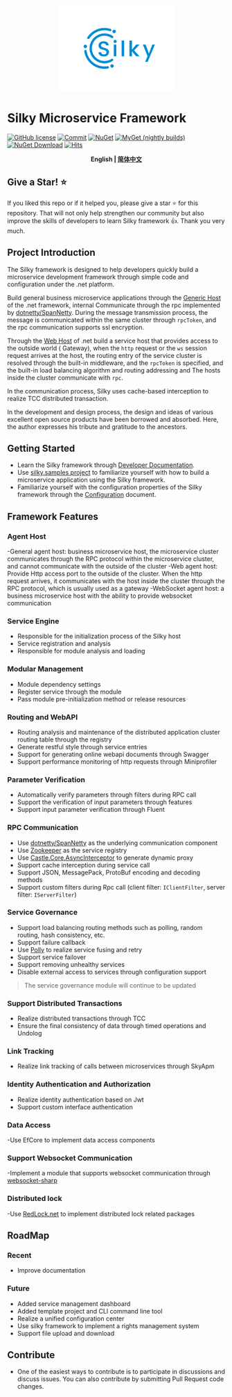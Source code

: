 <p align="center">
  <img height="200" src="./docs/.vuepress/public/assets/logo/logo.svg">
</p>

# Silky Microservice Framework
[![GitHub license](https://img.shields.io/badge/license-MIT-blue.svg)](./LICENSE)
[![Commit](https://img.shields.io/github/last-commit/liuhll/silky)](https://img.shields.io/github/last-commit/liuhll/silky)
[![NuGet](https://img.shields.io/nuget/v/silky.Core.svg?style=flat-square)](https://www.nuget.org/packages/Silky.Core)
[![MyGet (nightly builds)](https://img.shields.io/myget/silky-preview/vpre/Silky.Core.svg?style=flat-square)](https://www.myget.org/feed/Packages/silky-preview)
[![NuGet Download](https://img.shields.io/nuget/dt/Silky.Core.svg?style=flat-square)](https://www.nuget.org/packages/Silky.Core)
[![Hits](https://hits.seeyoufarm.com/api/count/incr/badge.svg?url=https%3A%2F%2Fgithub.com%2Fliuhll%2Fsilky&count_bg=%2379C83D&title_bg=%23555555&icon=&icon_color=%23E7E7E7&title=hits&edge_flat=false)](https://hits.seeyoufarm.com)

<div align="center">

**English | [简体中文](./README.md)**

</div>

## Give a Star! ⭐️

If you liked this repo or if it helped you, please give a star ⭐️ for this repository. That will not only help strengthen our community but also improve the skills of developers to learn Silky framework 👍. Thank you very much.

## Project Introduction

The Silky framework is designed to help developers quickly build a microservice development framework through simple code and configuration under the .net platform.

Build general business microservice applications through the [Generic Host](https://docs.microsoft.com/en-us/aspnet/core/fundamentals/host/generic-host?view=aspnetcore-5.0) of the .net framework, internal Communicate through the rpc implemented by [dotnetty/SpanNetty](https://github.com/cuteant/SpanNetty). During the message transmission process, the message is communicated within the same cluster through `rpcToken`, and the rpc communication supports ssl encryption.

Through the [Web Host](https://docs.microsoft.com/en-us/aspnet/core/fundamentals/host/web-host?view=aspnetcore-5.0) of .net  build a service host that provides access to the outside world ( Gateway), when the `http` request or the `ws` session request arrives at the host, the routing entry of the service cluster is resolved through the built-in middleware, and the `rpcToken` is specified, and the built-in load balancing algorithm and routing addressing and The hosts inside the cluster communicate with `rpc`.

In the communication process, Silky uses cache-based interception to realize TCC distributed transaction.


In the development and design process, the design and ideas of various excellent open source products have been borrowed and absorbed. Here, the author expresses his tribute and gratitude to the ancestors.

## Getting Started

- Learn the Silky framework through [Developer Documentation](http://docs.lms-fk.com/silky/).
- Use [silky.samples project](http://docs.lms-fk.com/silky/dev-docs/quick-start.html) to familiarize yourself with how to build a microservice application using the Silky framework.
- Familiarize yourself with the configuration properties of the Silky framework through the [Configuration](http://docs.lms-fk.com/config/) document.

## Framework Features

### Agent Host
-General agent host: business microservice host, the microservice cluster communicates through the RPC protocol within the microservice cluster, and cannot communicate with the outside of the cluster
-Web agent host: Provide Http access port to the outside of the cluster. When the http request arrives, it communicates with the host inside the cluster through the RPC protocol, which is usually used as a gateway
-WebSocket agent host: a business microservice host with the ability to provide websocket communication

### Service Engine
- Responsible for the initialization process of the Silky host
- Service registration and analysis
- Responsible for module analysis and loading

### Modular Management
- Module dependency settings
- Register service through the module
- Pass module pre-initialization method or release resources

### Routing and WebAPI
- Routing analysis and maintenance of the distributed application cluster routing table through the registry
- Generate restful style through service entries
- Support for generating online webapi documents through Swagger
- Support performance monitoring of http requests through Miniprofiler

### Parameter Verification
- Automatically verify parameters through filters during RPC call
- Support the verification of input parameters through features
- Support input parameter verification through Fluent

### RPC Communication
- Use [dotnetty/SpanNetty](https://github.com/cuteant/SpanNetty) as the underlying communication component
- Use [Zookeeper](https://zookeeper.apache.org) as the service registry
- Use [Castle.Core.AsyncInterceptor](https://www.nuget.org/packages/Castle.Core.AsyncInterceptor/) to generate dynamic proxy
- Support cache interception during service call
- Support JSON, MessagePack, ProtoBuf encoding and decoding methods
- Support custom filters during Rpc call (client filter: `IClientFilter`, server filter: `IServerFilter`)

### Service Governance
- Support load balancing routing methods such as polling, random routing, hash consistency, etc.
- Support failure callback
- Use [Polly](https://github.com/App-vNext/Polly) to realize service fusing and retry
- Support service failover
- Support removing unhealthy services
- Disable external access to services through configuration support

> The service governance module will continue to be updated

### Support Distributed Transactions
- Realize distributed transactions through TCC
- Ensure the final consistency of data through timed operations and Undolog

### Link Tracking
- Realize link tracking of calls between microservices through SkyApm

### Identity Authentication and Authorization
- Realize identity authentication based on Jwt
- Support custom interface authentication

### Data Access
-Use EfCore to implement data access components

### Support Websocket Communication
-Implement a module that supports websocket communication through [websocket-sharp](https://github.com/sta/websocket-sharp)

### Distributed lock
-Use [RedLock.net](https://github.com/samcook/RedLock.net) to implement distributed lock related packages

## RoadMap

### Recent
- Improve documentation

### Future
- Added service management dashboard
- Added template project and CLI command line tool
- Realize a unified configuration center
- Use silky framework to implement a rights management system
- Support file upload and download

## Contribute
- One of the easiest ways to contribute is to participate in discussions and discuss issues. You can also contribute by submitting Pull Request code changes.
